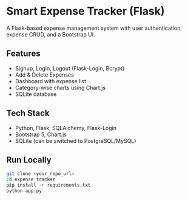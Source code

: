 # Smart Expense Tracker (Flask)

A Flask-based expense management system with user authentication, expense CRUD, and a Bootstrap UI.

## Features
- Signup, Login, Logout (Flask-Login, Bcrypt)
- Add & Delete Expenses
- Dashboard with expense list
- Category-wise charts using Chart.js
- SQLite database

## Tech Stack
- Python, Flask, SQLAlchemy, Flask-Login
- Bootstrap 5, Chart.js
- SQLite (can be switched to PostgreSQL/MySQL)

## Run Locally
```bash
git clone <your_repo_url>
cd expense_tracker
pip install -r requirements.txt
python app.py
